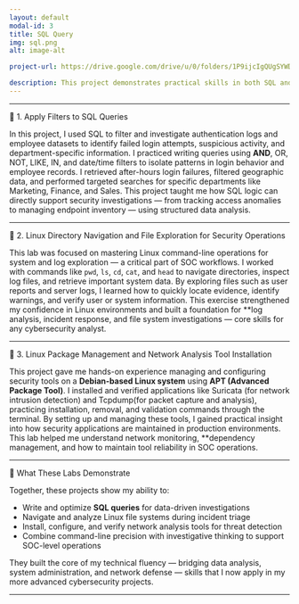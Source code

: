 ```yaml
---
layout: default
modal-id: 3
title: SQL Query
img: sql.png
alt: image-alt

project-url: https://drive.google.com/drive/u/0/folders/1P9ijcIgQUgSYWDKsXoksxst2U9AttvIf

description: This project demonstrates practical skills in both SQL and Linux system administration. Using a Linux environment, I created and managed a database, executed SQL queries to analyze datasets, and automated routine tasks through command-line operations. The project highlights my ability to navigate the Linux terminal efficiently, manage files and permissions, and apply SQL for data retrieval, filtering, and reporting. Together, these skills reflect a strong foundation in database management and operating system fundamentals—essential capabilities for cybersecurity and IT operations.
---
```


---

 🧩 1. Apply Filters to SQL Queries

In this project, I used SQL to filter and investigate authentication logs and employee datasets to identify failed login attempts, suspicious activity, and department-specific information.
I practiced writing queries using **AND**, OR, NOT, LIKE, IN, and date/time filters to isolate patterns in login behavior and employee records.
I retrieved after-hours login failures, filtered geographic data, and performed targeted searches for specific departments like Marketing, Finance, and Sales.
This project taught me how SQL logic can directly support security investigations — from tracking access anomalies to managing endpoint inventory — using structured data analysis.

---

🧭 2. Linux Directory Navigation and File Exploration for Security Operations

This lab was focused on mastering Linux command-line operations for system and log exploration — a critical part of SOC workflows.
I worked with commands like `pwd`, `ls`, `cd`, `cat`, and `head` to navigate directories, inspect log files, and retrieve important system data.
By exploring files such as user reports and server logs, I learned how to quickly locate evidence, identify warnings, and verify user or system information.
This exercise strengthened my confidence in Linux environments and built a foundation for **log analysis, incident response, and file system investigations — core skills for any cybersecurity analyst.

---

🧱 3. Linux Package Management and Network Analysis Tool Installation

This project gave me hands-on experience managing and configuring security tools on a **Debian-based Linux system** using **APT (Advanced Package Tool)**.
I installed and verified applications like Suricata (for network intrusion detection) and Tcpdump(for packet capture and analysis), practicing installation, removal, and validation commands through the terminal.
By setting up and managing these tools, I gained practical insight into how security applications are maintained in production environments.
This lab helped me understand network monitoring, **dependency management, and how to maintain tool reliability in SOC operations.

---

🧠 What These Labs Demonstrate

Together, these projects show my ability to:

* Write and optimize **SQL queries** for data-driven investigations
* Navigate and analyze Linux file systems during incident triage
* Install, configure, and verify network analysis tools for threat detection
* Combine command-line precision with investigative thinking to support SOC-level operations

They built the core of my technical fluency — bridging data analysis, system administration, and network defense — skills that I now apply in my more advanced cybersecurity projects.

---
